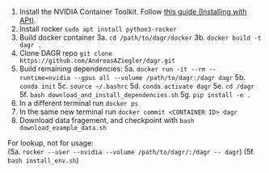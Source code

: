 1. Install the NVIDIA Container Toolkit. Follow [this guide (Installing with APt)](https://docs.nvidia.com/datacenter/cloud-native/container-toolkit/latest/install-guide.html).
2. Install rocker `sudo apt install python3-rocker`
3. Build docker container
    3a. `cd /path/to/dagr/docker`
    3b. `docker build -t dagr .`
4. Clone DAGR repo `git clone https://github.com/AndreasAZiegler/dagr.git`
5. Build remaining dependencies:
    5a. `docker run -it --rm --runtime=nvidia --gpus all --volume /path/to/dagr:/dagr dagr`
    5b. `conda init`
    5c. `source ~/.bashrc`
    5d. `conda activate dagr`
    5e. `cd /dagr`
    5f. `bash download_and_install_dependencies.sh`
    5g. `pip install -e .`
6. In a different terminal run `docker ps`
7. In the same new terminal run `docker commit <CONTAINER ID> dagr`
6. Download data fragement, and checkpoint with `bash download_example_data.sh`



For lookup, not for usage:\
(5a. `rocker --user --nvidia --volume /path/to/dagr/:/dagr -- dagr`)
(5f. `bash install_env.sh`)
